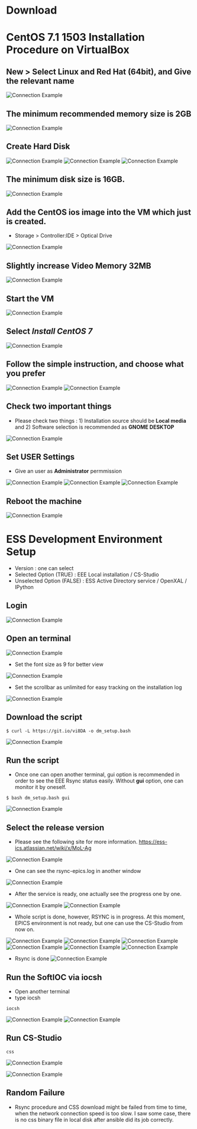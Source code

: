 # Download 

# CentOS 7.1 1503 Installation Procedure on VirtualBox

## New > Select **Linux** and **Red Hat (64bit)**, and Give the relevant name

![Connection Example](0.png)

## The minimum recommended memory size is 2GB

![Connection Example](1.png)

## Create Hard Disk 

![Connection Example](2.png)
![Connection Example](3.png)
![Connection Example](4.png)

## The minimum disk size is **16GB**. 

![Connection Example](5.png)

## Add the CentOS ios image into the VM which just is created.
* Storage > Controller:IDE > Optical Drive

![Connection Example](6.png)

## Slightly increase Video Memory 32MB

![Connection Example](7.png)

## Start the VM 

![Connection Example](8.png)

## Select *Install CentOS 7*

![Connection Example](9.png)

## Follow the simple instruction, and choose what you prefer

![Connection Example](10.png)
![Connection Example](11.png)

## Check two important things

* Please check two things : 1) Installation source should be **Local media** and 2) Software selection is recommended as **GNOME DESKTOP**

![Connection Example](12.png)

## Set USER Settings

* Give an user as **Administrator** permmission

![Connection Example](13.png)
![Connection Example](14.png)
![Connection Example](15.png)

## Reboot the machine

![Connection Example](16.png)


# ESS Development Environment Setup

* Version : one can select 
* Selected Option (TRUE) : EEE Local installation / CS-Studio 
* Unselected Option (FALSE) : ESS Active Directory service / OpenXAL / IPython

## Login

![Connection Example](17.png)

## Open an terminal

![Connection Example](18.png)

* Set the font size as 9 for better view

![Connection Example](19.png)

* Set the scrollbar as unlimited for easy tracking on the installation log

![Connection Example](20.png)


## Download the script 
```
$ curl -L https://git.io/vi8DA -o dm_setup.bash
```

![Connection Example](21.png)

## Run the script

* Once one can open another terminal, gui option is recommended in order to see the EEE Rsync status easily. Without **gui** option, one can monitor it by oneself.

```
$ bash dm_setup.bash gui
```
![Connection Example](22.png)

## Select the release version 

* Please see the following site for more information.
https://ess-ics.atlassian.net/wiki/x/MoL-Ag

![Connection Example](23.png)

* One can see the rsync-epics.log in another window

![Connection Example](24.png)

* After the service is ready, one actually see the progress one by one.

![Connection Example](25.png)
![Connection Example](26.png)

* Whole script is done, however, RSYNC is in progress. At this moment, EPICS environment is not ready, but one can use the CS-Studio from now on.

![Connection Example](27.png)
![Connection Example](28.png)
![Connection Example](29.png)
![Connection Example](30.png)
![Connection Example](31.png)
![Connection Example](32.png)


* Rsync is done
![Connection Example](33.png)

## Run the SoftIOC via iocsh
* Open another terminal
* type iocsh
```
iocsh
```

![Connection Example](34.png)
![Connection Example](35.png)

## Run CS-Studio 
```
css
```

![Connection Example](36.png)

![Connection Example](37.png)


## Random Failure
* Rsync procedure and CSS download might be failed from time to time, when the network connection speed is too slow. I saw some case, there is no css binary file in local disk after ansible did its job correctly. 

